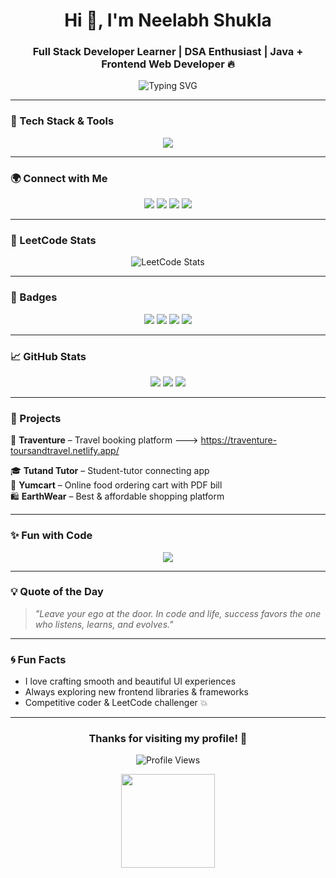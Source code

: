 <h1 align="center">Hi 👋, I'm Neelabh Shukla</h1>
<h3 align="center">Full Stack Developer Learner | DSA Enthusiast | Java + Frontend Web Developer 🔥</h3>

<p align="center">
  <img src="https://readme-typing-svg.herokuapp.com?font=Fira+Code&duration=3000&pause=500&color=F7931E&center=true&vCenter=true&width=435&lines=Passionate+Java+Developer;Loves+Frontend+Crafting;DSA+Practitioner+%F0%9F%94%A5;Learning+Full+Stack+Every+Day" alt="Typing SVG" />
</p>

---


### 🔧 Tech Stack & Tools
<p align="center"> <img src="https://skillicons.dev/icons?i=java,js,html,css,react,angular,vue,bootstrap,tailwind,figma,github,vscode,nodejs,mysql,mongodb,python&perline=16" /> </p>

---

### 🌍 Connect with Me

<p align="center">
  <a href="https://linkedin.com/in/neelabh-shukla-45b88a2a5"><img src="https://img.shields.io/badge/LinkedIn-%230077B5.svg?style=for-the-badge&logo=linkedin&logoColor=white" /></a>
  <a href="https://neelabhshuklaportfolio.netlify.app/"><img src="https://img.shields.io/badge/Portfolio-black?style=for-the-badge&logo=firefox-browser&logoColor=orange" /></a>
  <a href="https://leetcode.com/u/sirneelabhshuklaji/"><img src="https://img.shields.io/badge/LeetCode-FFA116?style=for-the-badge&logo=leetcode&logoColor=black" /></a>
  <a href="https://www.instagram.com/arjun_dream_1845/"><img src="https://img.shields.io/badge/Instagram-E4405F?style=for-the-badge&logo=instagram&logoColor=white" /></a>
</p>

---


### 🧠 LeetCode Stats
<p align="center">
  <img src="https://leetcard.jacoblin.cool/sirneelabhshuklaji?theme=radical&font=Kreon&ext=activity" alt="LeetCode Stats"/>
</p>

---


### 📌 Badges

<p align="center">
  <img src="https://img.shields.io/badge/Java%20Lover-orange?style=flat-square&logo=java" />
  <img src="https://img.shields.io/badge/Code%20Never%20Sleeps-black?style=flat-square&logo=github" />
  <img src="https://img.shields.io/badge/Frontend%20Fanatic-purple?style=flat-square&logo=react" />
  <img src="https://img.shields.io/badge/DSA%20Warrior-green?style=flat-square&logo=leetcode" />
</p>

---

### 📈 GitHub Stats

<p align="center">
  <img src="https://github-readme-stats.vercel.app/api?username=neelabhshukla018&show_icons=true&theme=tokyonight&hide_title=true" />
  <img src="https://streak-stats.demolab.com?user=neelabhshukla018&theme=tokyonight&hide_border=true" />
  <img src="https://github-readme-stats.vercel.app/api/top-langs/?username=neelabhshukla018&layout=compact&theme=tokyonight" />
</p>

---

### 💼 Projects

🚀 **Traventure** – Travel booking platform ---> https://traventure-toursandtravel.netlify.app/

🎓 **Tutand Tutor** – Student-tutor connecting app  
🛒 **Yumcart** – Online food ordering cart with PDF bill  
🛍️ **EarthWear** – Best & affordable shopping platform  

---

### ✨ Fun with Code
<p align="center">
  <img src="https://readme-typing-svg.herokuapp.com?font=Courier+Prime&size=24&pause=1000&color=00FFD1&center=true&vCenter=true&width=700&lines=Coffee+%2B+Code+%3D+Perfect+Combo+%E2%98%95;Let's+Build+Beautiful+UIs+Together!;Coding+is+My+Happy+Place+%F0%9F%8C%8D;Frontend+and+DSA+are+My+Jam" />
</p>

---

### 💡 Quote of the Day
> *"Leave your ego at the door. In code and life, success favors the one who listens, learns, and evolves."*

---

### 🌀 Fun Facts

- I love crafting smooth and beautiful UI experiences
- Always exploring new frontend libraries & frameworks
- Competitive coder & LeetCode challenger 💥

---

<h3 align="center">Thanks for visiting my profile! 🌟</h3>

<p align="center">
  <img src="https://komarev.com/ghpvc/?username=neelabhshukla018&label=Profile%20views&color=0e75b6&style=flat" alt="Profile Views" />
</p>

<p align="center">
  <img src="https://media.giphy.com/media/du3J3cXyzhj75IOgvA/giphy.gif" width="150" />
</p>

